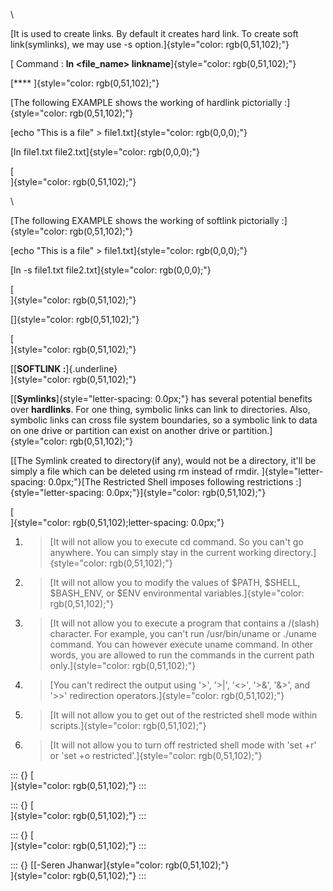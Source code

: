 \

[It is used to create links. By default it creates hard link. To create
soft link(symlinks), we may use -s
option.]{style="color: rgb(0,51,102);"}

[ Command : **ln \<file_name\>
linkname**]{style="color: rgb(0,51,102);"}

[**\**
]{style="color: rgb(0,51,102);"}

[The following EXAMPLE shows the working of hardlink pictorially
:]{style="color: rgb(0,51,102);"}

[echo "This is a file" \> file1.txt]{style="color: rgb(0,0,0);"}

[ln file1.txt file2.txt]{style="color: rgb(0,0,0);"}

[\
]{style="color: rgb(0,51,102);"}

\

[The following EXAMPLE shows the working of softlink pictorially
:]{style="color: rgb(0,51,102);"}

[echo "This is a file" \> file1.txt]{style="color: rgb(0,0,0);"}

[ln -s file1.txt file2.txt]{style="color: rgb(0,0,0);"}

[\
]{style="color: rgb(0,51,102);"}

[]{style="color: rgb(0,51,102);"}

[\
]{style="color: rgb(0,51,102);"}

[[**SOFTLINK :**]{.underline}\
]{style="color: rgb(0,51,102);"}

[[**Symlinks**]{style="letter-spacing: 0.0px;"} has several potential
benefits over **hardlinks**. For one thing, symbolic links can link to
directories. Also, symbolic links can cross file system boundaries, so a
symbolic link to data on one drive or partition can exist on another
drive or partition.]{style="color: rgb(0,51,102);"}

[[The Symlink created to directory(if any), would not be a directory,
it'll be simply a file which can be deleted using rm instead of rmdir.
]{style="letter-spacing: 0.0px;"}[The Restricted Shell imposes following
restrictions
:]{style="letter-spacing: 0.0px;"}]{style="color: rgb(0,51,102);"}

[\
]{style="color: rgb(0,51,102);letter-spacing: 0.0px;"}

1.  > [It will not allow you to execute cd command. So you can't go
    > anywhere. You can simply stay in the current working
    > directory.]{style="color: rgb(0,51,102);"}

2.  > [It will not allow you to modify the values of \$PATH, \$SHELL,
    > \$BASH_ENV, or \$ENV environmental
    > variables.]{style="color: rgb(0,51,102);"}

3.  > [It will not allow you to execute a program that contains a
    > /(slash) character. For example, you can't run /usr/bin/uname or
    > ./uname command. You can however execute uname command. In other
    > words, you are allowed to run the commands in the current path
    > only.]{style="color: rgb(0,51,102);"}

4.  > [You can't redirect the output using '\>', '\>\|', '\<\>', '\>&',
    > '&\>', and '\>\>' redirection
    > operators.]{style="color: rgb(0,51,102);"}

5.  > [It will not allow you to get out of the restricted shell mode
    > within scripts.]{style="color: rgb(0,51,102);"}

6.  > [It will not allow you to turn off restricted shell mode with 'set
    > +r' or 'set +o restricted'.]{style="color: rgb(0,51,102);"}

::: {}
[\
]{style="color: rgb(0,51,102);"}
:::

::: {}
[\
]{style="color: rgb(0,51,102);"}
:::

::: {}
[\
]{style="color: rgb(0,51,102);"}
:::

::: {}
[[-Seren Jhanwar]{style="color: rgb(0,51,102);"}\
]{style="color: rgb(0,51,102);"}
:::
